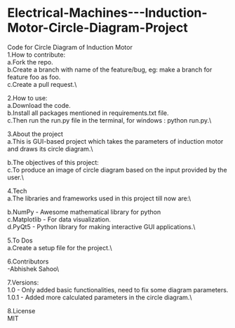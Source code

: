 # Electrical-Machines---Induction-Motor-Circle-Diagram-Project
Code for Circle Diagram of Induction Motor\
1.How to contribute:\
a.Fork the repo.\
b.Create a branch with name of the feature/bug, eg: make a branch for feature foo as foo.\
c.Create a pull request.\

2.How to use:\
a.Download the code.\
b.Install all packages mentioned in requirements.txt file.\
c.Then run the run.py file in the terminal, for windows : python run.py.\

3.About the project\
a.This is GUI-based project which takes the parameters of induction motor and draws its circle diagram.\

b.The objectives of this project:\
c.To produce an image of circle diagram based on the input provided by the user.\

4.Tech\
a.The libraries and frameworks used in this project till now are:\

b.NumPy - Awesome mathematical library for python\
c.Matplotlib - For data visualization.\
d.PyQt5 - Python library for making interactive GUI applications.\

5.To Dos\
a.Create a setup file for the project.\

6.Contributors\
-Abhishek Sahoo\

7.Versions:\
1.0 - Only added basic functionalities, need to fix some diagram parameters.\
1.0.1 - Added more calculated parameters in the circle diagram.\

8.License\
MIT
